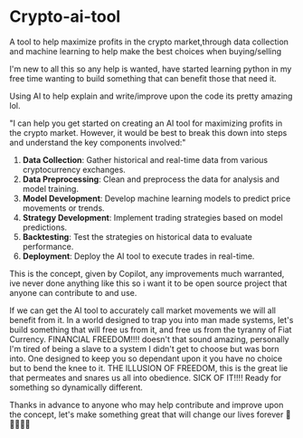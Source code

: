 # Crypto-ai-tool
A tool to help maximize profits in the crypto market,through data collection and machine learning to help make the best choices when buying/selling 

I'm new to all this so any help is wanted, have started learning python in my free time wanting to build something that can benefit those that need it. 

Using AI to help explain and write/improve upon the code its pretty amazing lol.

"I can help you get started on creating an AI tool for maximizing profits in the crypto market. However, it would be best to break this down into steps and understand the key components involved:"

1. **Data Collection**: Gather historical and real-time data from various cryptocurrency exchanges.
2. **Data Preprocessing**: Clean and preprocess the data for analysis and model training.
3. **Model Development**: Develop machine learning models to predict price movements or trends.
4. **Strategy Development**: Implement trading strategies based on model predictions.
5. **Backtesting**: Test the strategies on historical data to evaluate performance.
6. **Deployment**: Deploy the AI tool to execute trades in real-time.

This is the concept, given by Copilot, any improvements much warranted, ive never done anything like this so i want it to be open source project that anyone can contribute to and use.

If we can get the AI tool to accurately call market movements we will all benefit from it.  In a world designed to trap you into man made systems, let's build something that will free us from it, and free us from the tyranny of Fiat Currency. FINANCIAL FREEDOM!!!! doesn't that sound amazing, personally I'm tired of being a slave to a system I didn't get to choose but was born into. One designed to keep you so dependant upon it you have no choice but to bend the knee to it. THE ILLUSION OF FREEDOM, this is the great lie that permeates and snares us all into obedience. SICK OF IT!!!! Ready for something so dynamically different.

Thanks in advance to anyone who may help contribute and improve upon the concept, let's make something great that will change our lives forever 🙏 🙏🙏🥷🥷